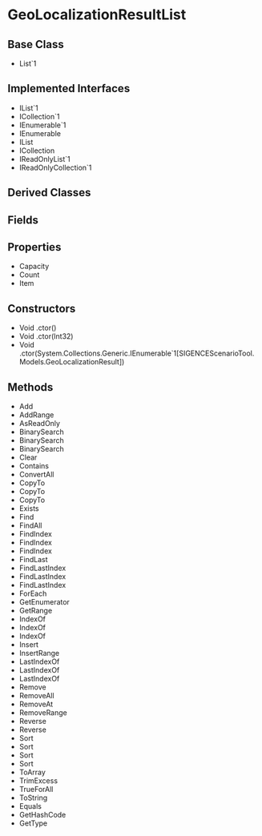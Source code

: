 # GeoLocalizationResultList
## Base Class
- List`1
## Implemented Interfaces
- IList`1
- ICollection`1
- IEnumerable`1
- IEnumerable
- IList
- ICollection
- IReadOnlyList`1
- IReadOnlyCollection`1
## Derived Classes
## Fields
## Properties
- Capacity
- Count
- Item
## Constructors
- Void .ctor()
- Void .ctor(Int32)
- Void .ctor(System.Collections.Generic.IEnumerable`1[SIGENCEScenarioTool.Models.GeoLocalizationResult])
## Methods
- Add
- AddRange
- AsReadOnly
- BinarySearch
- BinarySearch
- BinarySearch
- Clear
- Contains
- ConvertAll
- CopyTo
- CopyTo
- CopyTo
- Exists
- Find
- FindAll
- FindIndex
- FindIndex
- FindIndex
- FindLast
- FindLastIndex
- FindLastIndex
- FindLastIndex
- ForEach
- GetEnumerator
- GetRange
- IndexOf
- IndexOf
- IndexOf
- Insert
- InsertRange
- LastIndexOf
- LastIndexOf
- LastIndexOf
- Remove
- RemoveAll
- RemoveAt
- RemoveRange
- Reverse
- Reverse
- Sort
- Sort
- Sort
- Sort
- ToArray
- TrimExcess
- TrueForAll
- ToString
- Equals
- GetHashCode
- GetType
